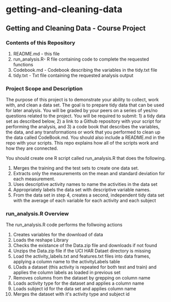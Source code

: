# getting-and-cleaning-data
## Getting and Cleaning Data - Course Project

### Contents of this Repository
1. README.md - this file
2. run_analysis.R- R file containing code to complete the requested functions
3. Codebook.md - Codebook describing the variables in the tidy.txt file
4. tidy.txt - Txt file containing the requested analysis output

### Project Scope and Description 
The purpose of this project is to demonstrate your ability to collect, work with, and clean a data set. The goal is to prepare tidy data that can be used for later analysis. You will be graded by your peers on a series of yes/no questions related to the project. You will be required to submit: 1) a tidy data set as described below, 2) a link to a Github repository with your script for performing the analysis, and 3) a code book that describes the variables, the data, and any transformations or work that you performed to clean up the data called CodeBook.md. You should also include a README.md in the repo with your scripts. This repo explains how all of the scripts work and how they are connected.

You should create one R script called run_analysis.R that does the following.

1. Merges the training and the test sets to create one data set.
2. Extracts only the measurements on the mean and standard deviation for each measurement.
3. Uses descriptive activity names to name the activities in the data set
4. Appropriately labels the data set with descriptive variable names.
5. From the data set in step 4, creates a second, independent tidy data set with the average of each variable for each activity and each subject

### run_analysis.R Overview
The run_analysis.R code performs the follwoing actions
1. Creates variables for the download of data
2. Loads the reshape Library
3. Checks the existance of the Data.zip file and downloads if not found
4. Unzips the Data.zip file if the UCI HAR Dataet directory is missing
5. Load the activity_labels.txt and features.txt files into data frames, applying a column name to the activityLabels table
6. LOads a dataset (this activity is repeated for both test and train) and applies the column labels as loaded in previous set
7. Removes columns from the dataset by grepping on column name
8. Loads activity type for the dataset and applies a column name
9. Loads subject id for the data set and applies column name
10. Merges the dataset with it's activity type and subject id
